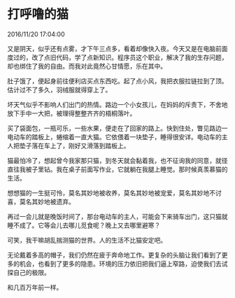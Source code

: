 # 打呼噜的猫
2016/11/20 17:04:00


又是阴天，似乎还有点雾，才下午三点多，看着却像快入夜。今天又是在电脑前面度过的，改了点旧代码，学了点新知识。程序员这个职业，解决了我的生存问题，却也绑住了我的自由。而我对此竟然心甘情愿，乐在其中。

肚子饿了，便起身前往便利店买点东西吃。起了点小风，我把衣服拉链拉到了顶。估计过不了多久，羽绒服就得穿上了。

坏天气似乎不影响人们出门的热情。路边一个小女孩儿，在妈妈的斥责下，不舍地放下手中一大把，被理得整整齐齐的梧桐落叶。

买了袋面包，一瓶可乐，一些水果，便走在了回家的路上。快到住处，瞥见路边一电动车的踏板上，蜷缩着一直大猫。它依偎着一块垫子，睡得很安详。电动车的主人把垫子落在车上了，刚好又滑落到踏板上。

猫最怕冷了，想起曾今我家那只猫，到冬天就会黏着我，也不征询我的同意，就径直往我被子里钻。我在桌子前面写作业，它就躺在我腿上睡觉。那时候真羡慕猫的生活。

想想猫的一生挺可怜，莫名其妙地被收养，莫名其妙地被宠爱，莫名其妙地不讨喜，莫名其妙地被遗弃。

再过一会儿就是晚饭时间了，那台电动车的主人，可能会下来骑车出门，这只猫就睡不成了。它等会儿去哪儿觅食呢？晚上又去哪里避寒？

可笑，我干嘛胡乱揣测猫的世界。人的生活不比猫安定吧。

无论戴着多高的帽子，我们仍然在疲于奔命地工作。更复杂的头脑让我们看到了更多的机会，也看到了更多的隐患。环境的压力依旧把我们逼上窄路，迫使我们去试探自己的极限。

和几百万年前一样。


